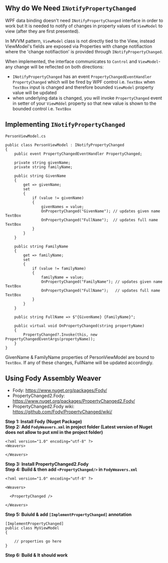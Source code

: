 ## Why do We Need `INotifyPropertyChanged`
WPF data binding doesn't need `INotifyPropertyChanged` interface in order to work but It is needed to notify of changes in property values of `ViewModel` to view (after they are first presented).

In MVVM pattern, `ViewModel` class is not directly tied to the View, instead ViewModel's fields are exposed via Properties with change notifiaction where the 'change notifiaction' is provided through `INotifyPropertyChanged`.

When implemented, the interface communicates to `Control` and `ViewModel`- any change will be reflected on both directions:
* `INotifyPropertyChanged` has an event `PropertyChangedEventHandler PropertyChanged` which will be fired by WPF control i.e. `TextBox` when `TextBox` input is changed and therefore bounded `ViewModel` property value will be updated
* when underlying data is changed, you will invoke `PropertyChanged` event in setter of your `ViewMddel` property so that new value is shown to the bounded control i.e. `TextBox`

## Implementing `INotifyPropertyChanged`
`PersonViewModel.cs`
```
public class PersonViewModel : INotifyPropertyChanged
{
    public event PropertyChangedEventHandler PropertyChanged;

    private string givenName;
	private string familyName;
		
    public string GivenName
    {
        get => givenName;
        set
        {
            if (value != givenName)
            {
                givenNames = value;
                OnPropertyChanged("GivenName"); // updates given name TextBox
                OnPropertyChanged("FullName");  // updates full name TextBox
            }
        }
    }

    public string FamilyName
    {
        get => familyName;
        set 
        {
            if (value != familyName)
            {
                familyName = value;
                OnPropertyChanged("FamilyName"); // updates given name TextBox
                OnPropertyChanged("FullName");   // updates full name TextBox
            }
        }
    }

    public string FullName => $"{GivenName} {FamilyName}";

    public virtual void OnPropertyChanged(string propertyName)
    {
        PropertyChanged?.Invoke(this, new PropertyChangedEventArgs(propertyName));
    }
}
```
GivenName & FamilyName properties of PersonViewModel are bound to `TextBox`. If any of these changes, FullName will be updated accordingly.

## Using Fody Assembly Weaver
* Fody: https://www.nuget.org/packages/Fody/
* PropertyChanged2.Fody: https://www.nuget.org/packages/PropertyChanged2.Fody/
* PropertyChanged2.Fody wiki: https://github.com/Fody/PropertyChanged/wiki/

**Step 1: Install Fody (Nuget Package)**    
**Step 2: Add `FodyWeavers.xml` in project folder (Latest version of Nuget does not allow to put xml in the project folder)**
```
<?xml version="1.0" encoding="utf-8" ?>
<Weavers>

</Weavers>
```
**Step 3: Install PropertyChanged2.Fody**   
**Step 4: Build & then add  `<PropertyChanged/>` in `FodyWeavers.xml`**
```
<?xml version="1.0" encoding="utf-8" ?>

<Weavers>

  <PropertyChanged />
  
</Weavers>
```

**Step 5: Buiuld & add `[ImplementPropertyChanged]` annotation**
```
[ImplementPropertyChanged]
public class MyViewModel
{

    // properties go here
}
```
**Step 6: Build & It should work**
